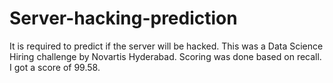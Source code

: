 # Server-hacking-prediction
It is required to predict if the server will be hacked.
This was a Data Science Hiring challenge by Novartis Hyderabad.
Scoring was done based on recall.
I got a score of 99.58.
